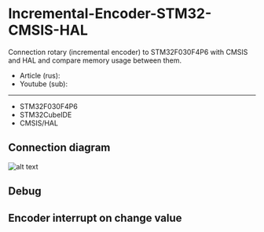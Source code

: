 # Incremental-Encoder-STM32-CMSIS-HAL
 Connection rotary (incremental encoder) to STM32F030F4P6 with CMSIS and HAL and compare memory usage between them.
* Article (rus): 
* Youtube (sub): 
___
* STM32F030F4P6
* STM32CubeIDE
* CMSIS/HAL
 ## Connection diagram
  ![alt text](https://cxemka.com/upload/art/enc/stm32_encoder_connection_diagram.svg)

 ## Debug
 
 ## Encoder interrupt on change value
 
